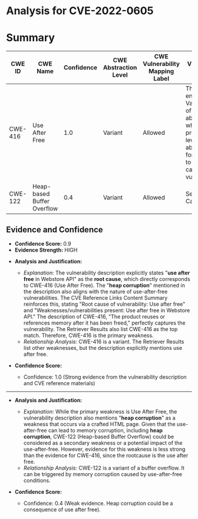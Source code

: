 # Analysis for CVE-2022-0605

# Summary
| CWE ID | CWE Name | Confidence | CWE Abstraction Level | CWE Vulnerability Mapping Label | CWE-Vulnerability Mapping Notes |
|---|---|---|---|---|---|
| CWE-416 | Use After Free | 1.0 | Variant | Allowed | This CWE entry is at the Variant level of abstraction, which is a preferred level of abstraction for mapping to the root causes of vulnerabilities. |
| CWE-122 | Heap-based Buffer Overflow | 0.4 | Variant | Allowed | Secondary Candidate |

## Evidence and Confidence

*   **Confidence Score:** 0.9
*   **Evidence Strength:** HIGH

- **Analysis and Justification:**
  - *Explanation:* The vulnerability description explicitly states "**use after free** in Webstore API" as the **root cause**, which directly corresponds to CWE-416 (Use After Free). The "**heap corruption**" mentioned in the description also aligns with the nature of use-after-free vulnerabilities. The CVE Reference Links Content Summary reinforces this, stating "Root cause of vulnerability: Use after free" and "Weaknesses/vulnerabilities present: Use after free in Webstore API." The description of CWE-416, "The product reuses or references memory after it has been freed," perfectly captures the vulnerability. The Retriever Results also list CWE-416 as the top match. Therefore, CWE-416 is the primary weakness.
  - *Relationship Analysis:* CWE-416 is a variant. The Retriever Results list other weaknesses, but the description explicitly mentions use after free.

- **Confidence Score:**
  - Confidence: 1.0 (Strong evidence from the vulnerability description and CVE reference materials)

---
- **Analysis and Justification:**
  - *Explanation:* While the primary weakness is Use After Free, the vulnerability description also mentions "**heap corruption**" as a weakness that occurs via a crafted HTML page. Given that the use-after-free can lead to memory corruption, including **heap corruption**, CWE-122 (Heap-based Buffer Overflow) could be considered as a secondary weakness or a potential impact of the use-after-free. However, evidence for this weakness is less strong than the evidence for CWE-416, since the rootcause is the use after free.
  - *Relationship Analysis:* CWE-122 is a variant of a buffer overflow. It can be triggered by memory corruption caused by use-after-free conditions.

- **Confidence Score:**
  - Confidence: 0.4 (Weak evidence. Heap corruption could be a consequence of use after free).